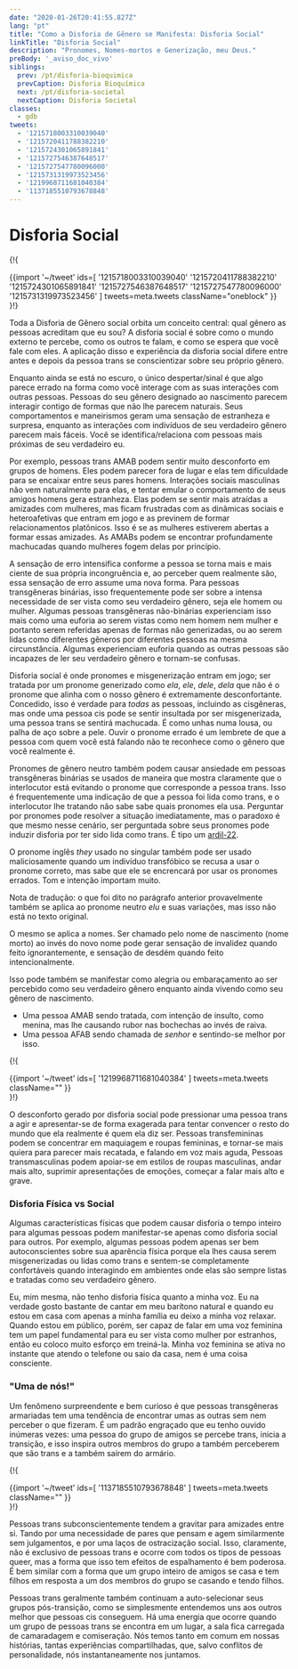 ```yaml
---
date: "2020-01-26T20:41:55.827Z"
lang: "pt"
title: "Como a Disforia de Gênero se Manifesta: Disforia Social"
linkTitle: "Disforia Social"
description: "Pronomes, Nomes-mortos e Generização, meu Deus."
preBody: '_aviso_doc_vivo'
siblings:
  prev: /pt/disforia-bioquimica
  prevCaption: Disforia Bioquímica
  next: /pt/disforia-societal
  nextCaption: Disforia Societal
classes:
  - gdb
tweets:
  - '1215718003310039040'
  - '1215720411788382210'
  - '1215724301065891841'
  - '1215727546387648517'
  - '1215727547780096000'
  - '1215731319973523456'
  - '1219968711681040384'
  - '1137185510793678848'
---
```


# Disforia Social

{!{ <div class="gutter">{{import '~/tweet' ids=[
  '1215718003310039040'
  '1215720411788382210'
  '1215724301065891841'
  '1215727546387648517'
  '1215727547780096000'
  '1215731319973523456'
] tweets=meta.tweets className="oneblock" }} </div> }!}


Toda a Disforia de Gênero social orbita um conceito central: qual gênero as pessoas acreditam que eu sou? A disforia social é sobre como o mundo externo te percebe, como os outros te falam, e como se espera que você fale com eles. A aplicação disso e experiência da disforia social difere entre antes e depois da pessoa trans se conscientizar sobre seu próprio gênero. 

Enquanto ainda se está no escuro, o único despertar/sinal é que algo parece errado na forma como você interage com as suas interações com outras pessoas. Pessoas do seu gênero designado ao nascimento parecem interagir contigo de formas que não lhe parecem naturais. Seus comportamentos e maneirismos geram uma sensação de estranheza e surpresa, enquanto as interações com indivíduos de seu verdadeiro gênero parecem mais fáceis. Você se identifica/relaciona com pessoas mais próximas de seu verdadeiro eu.

Por exemplo, pessoas trans AMAB podem sentir muito desconforto em grupos de homens. Eles podem parecer fora de lugar e elas tem dificuldade para se encaixar entre seus pares homens. Interações sociais masculinas não vem naturalmente para elas, e tentar emular o comportamento de seus amigos homens gera estranheza. Elas podem se sentir mais atraídas a amizades com mulheres, mas ficam frustradas com as dinâmicas sociais e heteroafetivas que entram em jogo e as previnem de formar relacionamentos platônicos. Isso é se as mulheres estiverem abertas a formar essas amizades. As AMABs podem se encontrar profundamente machucadas quando mulheres fogem delas por princípio.

A sensação de erro intensifica conforme a pessoa se torna mais e mais ciente de sua própria incongruência e, ao perceber quem realmente são, essa sensação de erro assume uma nova forma. Para pessoas transgêneras binárias, isso frequentemente pode ser sobre a intensa necessidade de ser vista como seu verdadeiro gênero, seja ele homem ou mulher. Algumas pessoas transgêneras não-binárias experienciam isso mais como uma euforia ao serem vistas como nem homem nem mulher e portanto serem referidas apenas de formas não generizadas, ou ao serem lidas como diferentes gêneros por diferentes pessoas na mesma circunstância. Algumas experienciam euforia quando as outras pessoas são incapazes de ler seu verdadeiro gênero e tornam-se confusas.

Disforia social é onde pronomes e misgenerização entram em jogo; ser tratada por um pronome generizado como _ela_, _ele_, _dele_, _dela_ que não é o pronome que alinha com o nosso gênero é extremamente desconfortante. Concedido, isso é verdade para *todas* as pessoas, incluindo as cisgêneras, mas onde uma pessoa cis pode se sentir insultada por ser misgenerizada, uma pessoa trans se sentirá machucada. É como unhas numa lousa, ou palha de aço sobre a pele. Ouvir o pronome errado é um lembrete de que a pessoa com quem você está falando não te reconhece como o gênero que você realmente é.

Pronomes de gênero neutro também podem causar ansiedade em pessoas transgêneras binárias se usados de maneira que mostra claramente que o interlocutor está evitando o pronome que corresponde a pessoa trans. Isso é frequentemente uma indicação de que a pessoa foi lida como trans, e o interlocutor lhe tratando não sabe sabe quais pronomes ela usa. Perguntar por pronomes pode resolver a situação imediatamente, mas o paradoxo é que mesmo nesse cenário, ser perguntada sobre seus pronomes pode induzir disforia por ter sido lida como trans. É tipo um [ardil-22](https://pt.wikipedia.org/wiki/Ardil_22_(l%C3%B3gica)).

O pronome inglês _they_ usado no singular também pode ser usado maliciosamente quando um indivíduo transfóbico se recusa a usar o pronome correto, mas sabe que ele se encrencará por usar os pronomes errados. Tom e intenção importam muito.

Nota de tradução: o que foi dito no parágrafo anterior provavelmente também se aplica ao pronome neutro _elu_ e suas variações, mas isso não está no texto original.

O mesmo se aplica a nomes. Ser chamado pelo nome de nascimento (nome morto) ao invés do novo nome pode gerar sensação de invalidez quando feito ignorantemente, e sensação de desdém quando feito intencionalmente.

Isso pode também se manifestar como alegria ou embaraçamento ao ser percebido como seu verdadeiro gênero enquanto ainda vivendo como seu gênero de nascimento.

- Uma pessoa AMAB sendo tratada, com intenção de insulto, como menina, mas lhe causando rubor nas bochechas ao invés de raiva.
- Uma pessoa AFAB sendo chamada de _senhor_ e sentindo-se melhor por isso.

{!{ <div class="gutter">{{import '~/tweet' ids=[
  '1219968711681040384'
] tweets=meta.tweets className="" }} </div> }!}


O desconforto gerado por disforia social pode pressionar uma pessoa trans a agir e apresentar-se de forma exagerada para tentar convencer o resto do mundo que ela realmente é quem ela diz ser. Pessoas transfemininas podem se concentrar em maquiagem e roupas femininas, e tornar-se mais quiera para parecer mais recatada, e falando em voz mais aguda, Pessoas transmasculinas podem apoiar-se em estilos de roupas masculinas, andar mais alto, suprimir apresentações de emoções, começar a falar mais alto e grave.

### Disforia Física vs Social

Algumas características físicas que podem causar disforia o tempo inteiro para algumas pessoas podem manifestar-se apenas como disforia social para outros. Por exemplo, algumas pessoas podem apenas ser bem autoconscientes sobre sua aparência física porque ela lhes causa serem misgenerizadas ou lidas como trans e sentem-se completamente confortáveis quando interagindo em ambientes onde elas são sempre listas e tratadas como seu verdadeiro gênero.

Eu, mim mesma, não tenho disforia física quanto a minha voz. Eu na verdade gosto bastante de cantar em meu barítono natural e quando eu estou em casa com apenas a minha família eu deixo a minha voz relaxar. Quando estou em público, porém, ser capaz de falar em uma voz feminina tem um papel fundamental para eu ser vista como mulher por estranhos, então eu coloco muito esforço em treiná-la. Minha voz feminina se ativa no instante que atendo o telefone ou saio da casa, nem é uma coisa consciente.

### "Uma de nós!"

Um fenômeno surpreendente e bem curioso é que pessoas transgêneras <abbr data-title="quem ainda está no armário">armariadas</abbr> tem uma tendência de encontrar umas as outras sem nem perceber o que fizeram. É um padrão engraçado que eu tenho ouvido inúmeras vezes: uma pessoa do grupo de amigos se percebe trans, inicia a transição, e isso inspira outros membros do grupo a também perceberem que são trans e a também saírem do armário. 

{!{ <div class="gutter">{{import '~/tweet' ids=[
  '1137185510793678848'
] tweets=meta.tweets className="" }} </div> }!}

Pessoas trans subconscientemente tendem a gravitar para amizades entre si. Tando por uma necessidade de pares que pensam e agem similarmente sem julgamentos, e por uma laços de ostracização social. Isso, claramente, não é exclusivo de pessoas trans e ocorre com todos os tipos de pessoas <abbr data-title="sinônimo de LGBT">queer</abbr>, mas a forma que isso tem efeitos de espalhamento é bem poderosa. É bem similar com a forma que um grupo inteiro de amigos se casa e tem filhos em resposta a um dos membros do grupo se casando e tendo filhos.

Pessoas trans geralmente também continuam a auto-selecionar seus grupos pós-transição, como se simplesmente entendemos uns aos outros melhor que pessoas cis conseguem. Há uma energia que ocorre quando um grupo de pessoas trans se encontra em um lugar, a sala fica carregada de camaradagem e comiseração. Nós temos tanto em comum em nossas histórias, tantas experiências compartilhadas, que, salvo conflitos de personalidade, nós instantaneamente nos juntamos.
